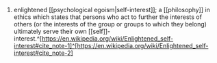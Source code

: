 1. enlightened [[psychological egoism|self-interest]]; a [[philosophy]] in ethics which states that persons who act to further the interests of others (or the interests of the group or groups to which they belong) ultimately serve their own [[self]]-interest.^[https://en.wikipedia.org/wiki/Enlightened_self-interest#cite_note-1]^[https://en.wikipedia.org/wiki/Enlightened_self-interest#cite_note-2]